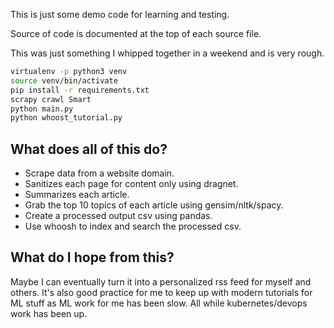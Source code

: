 This is just some demo code for learning and testing.

Source of code is documented at the top of each source file.

This was just something I whipped together in a weekend and is very rough.

```bash
virtualenv -p python3 venv
source venv/bin/activate
pip install -r requirements.txt
scrapy crawl Smart
python main.py
python whoost_tutorial.py
```
## What does all of this do?

* Scrape data from a website domain.
* Sanitizes each page for content only using dragnet.
* Summarizes each article.
* Grab the top 10 topics of each article using gensim/nltk/spacy.
* Create a processed output csv using pandas.
* Use whoosh to index and search the processed csv.

## What do I hope from this?
Maybe I can eventually turn it into a personalized rss feed for myself and others.
It's also good practice for me to keep up with modern tutorials for ML stuff as ML work for me has been slow.
All while kubernetes/devops work has been up. 